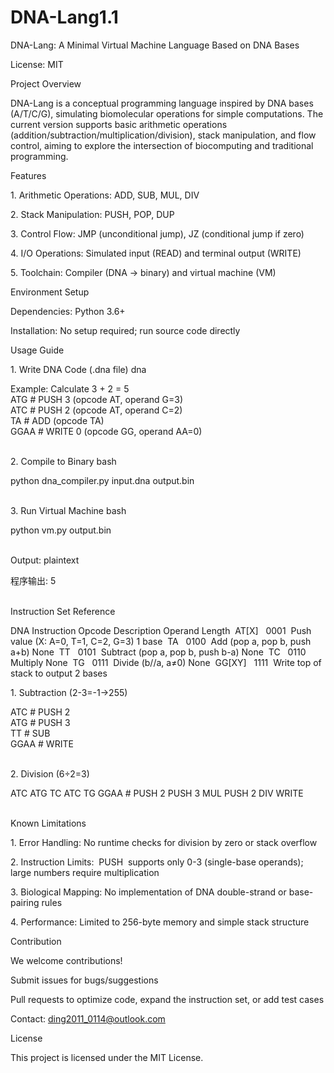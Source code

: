 # DNA-Lang1.1
DNA-Lang: A Minimal Virtual Machine Language Based on DNA Bases
 
License: MIT
 
Project Overview
 
DNA-Lang is a conceptual programming language inspired by DNA bases (A/T/C/G), simulating biomolecular operations for simple computations. The current version supports basic arithmetic operations (addition/subtraction/multiplication/division), stack manipulation, and flow control, aiming to explore the intersection of biocomputing and traditional programming.
 
Features
 
1. Arithmetic Operations: ADD, SUB, MUL, DIV

2. Stack Manipulation: PUSH, POP, DUP

3. Control Flow: JMP (unconditional jump), JZ (conditional jump if zero)

4. I/O Operations: Simulated input (READ) and terminal output (WRITE)

5. Toolchain: Compiler (DNA → binary) and virtual machine (VM)
 
Environment Setup
 
Dependencies: Python 3.6+

Installation: No setup required; run source code directly
 
Usage Guide
 
1. Write DNA Code (.dna file)
dna
  
Example: Calculate 3 + 2 = 5  
ATG   # PUSH 3 (opcode AT, operand G=3)  
ATC   # PUSH 2 (opcode AT, operand C=2)  
TA    # ADD (opcode TA)  
GGAA  # WRITE 0 (opcode GG, operand AA=0)  
 

2. Compile to Binary
bash
  
python dna_compiler.py input.dna output.bin  
 

3. Run Virtual Machine
bash
  
python vm.py output.bin  
 
 
Output:
plaintext
  
程序输出: 5  
 
 
Instruction Set Reference

  
DNA Instruction Opcode Description Operand Length 
 AT[X]   0001  Push value (X: A=0, T=1, C=2, G=3) 1 base 
 TA   0100  Add (pop a, pop b, push a+b) None 
 TT   0101  Subtract (pop a, pop b, push b-a) None 
 TC   0110  Multiply None 
 TG   0111  Divide (b//a, a≠0) None 
 GG[XY]   1111  Write top of stack to output 2 bases 
 

 
1. Subtraction (2-3=-1→255)

  
ATC   # PUSH 2  
ATG   # PUSH 3  
TT    # SUB  
GGAA  # WRITE  
 

2. Division (6÷2=3)

  
ATC ATG TC ATC TG GGAA  # PUSH 2 PUSH 3 MUL PUSH 2 DIV WRITE  
 
 
Known Limitations
 
1. Error Handling: No runtime checks for division by zero or stack overflow

2. Instruction Limits:  PUSH  supports only 0-3 (single-base operands); large numbers require multiplication

3. Biological Mapping: No implementation of DNA double-strand or base-pairing rules

4. Performance: Limited to 256-byte memory and simple stack structure
 
Contribution
 
We welcome contributions!
 
Submit issues for bugs/suggestions

Pull requests to optimize code, expand the instruction set, or add test cases

Contact: ding2011_0114@outlook.com
 
License
 
This project is licensed under the MIT License.
